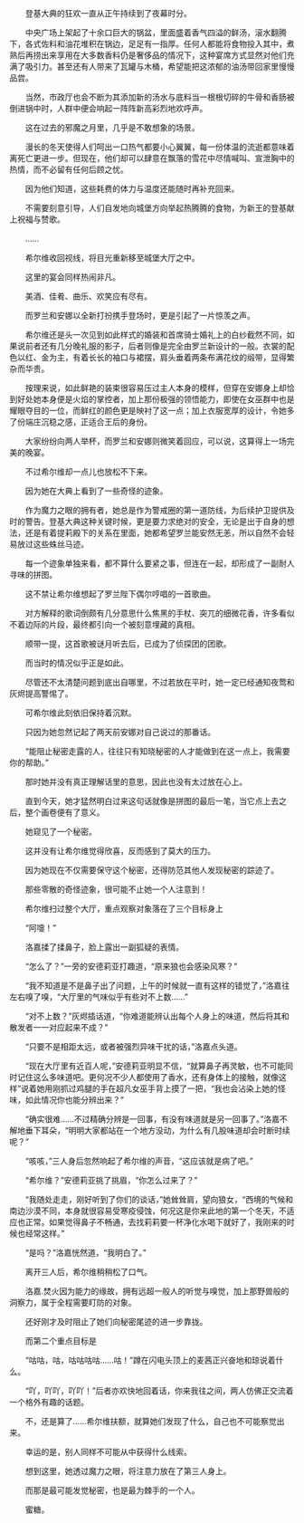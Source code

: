 　　登基大典的狂欢一直从正午持续到了夜幕时分。

　　中央广场上架起了十余口巨大的锅盆，里面盛着香气四溢的鲜汤，滚水翻腾下，各式佐料和油花堆积在锅边，足足有一指厚。任何人都能将食物投入其中，煮熟后再捞出来享用在大多数香料仍是奢侈品的情况下，这种宴席方式显然对他们充满了吸引力。甚至还有人带来了瓦罐与木桶，希望能把这浓郁的油汤带回家里慢慢品尝。

　　当然，市政厅也会不断为其添加新的汤水与底料当一根根切碎的牛骨和香肠被倒进锅中时，人群中便会响起一阵阵新高彩烈地欢呼声。

　　这在过去的邪魔之月里，几乎是不敢想象的场景。

　　漫长的冬天使得人们呵出一口热气都要小心翼翼，每一份体温的流逝都意味着离死亡更进一步。但现在，他们却可以肆意在飘落的雪花中尽情喊叫、宣泄胸中的热情，而不必留有任何后顾之忧。

　　因为他们知道，这些耗费的体力与温度还能随时再补充回来。

　　不需要刻意引导，人们自发地向城堡方向举起热腾腾的食物，为新王的登基献上祝福与赞歌。

　　……

　　希尔维收回视线，将目光重新移至城堡大厅之中。

　　这里的宴会同样热闹非凡。

　　美酒、佳肴、曲乐、欢笑应有尽有。

　　而罗兰和安娜以全新打扮携手登场时，更是引起了一片惊羡之声。

　　希尔维还是头一次见到如此样式的婚装和首席骑士婚礼上的白纱截然不同，如果说前者还有几分晚礼服的影子，后者则像是完全由罗兰新设计的一般。衣裳的配色以红、金为主，有着长长的袖口与裙摆，肩头垂着两条布满花纹的缎带，显得繁杂而华贵。

　　按理来说，如此鲜艳的装束很容易压过主人本身的模样，但穿在安娜身上却恰到好处她本身便是火焰的掌控者，加上那份极强的领悟能力，即使在女巫群中也是耀眼夺目的一位，而鲜红的颜色更是映衬了这一点；加上衣服宽厚的设计，令她多了份端庄沉稳之感，正适合王后的身份。

　　大家纷纷向两人举杯，而罗兰和安娜则微笑着回应，可以说，这算得上一场完美的晚宴。

　　不过希尔维却一点儿也放松不下来。

　　因为她在大典上看到了一些奇怪的迹象。

　　作为魔力之眼的拥有者，她总是作为警戒圈的第一道防线，为后续护卫提供及时的警告。登基大典这种关键时候，更是要力求绝对的安全，无论是出于自身的想法，还是有着提莉殿下的关系在里面，她都希望罗兰能安然无恙，所以自然不会轻易放过这些蛛丝马迹。

　　每一个迹象单独来看，都不算什么要紧之事，但连在一起，却形成了一副耐人寻味的拼图。

　　这不禁让希尔维想起了罗兰陛下偶尔哼唱的一首歌曲。

　　对方解释的歌词倒颇有几分意思什么焦黑的手杖、突兀的细微花香，许多看似不着边际的片段，最终都引向一个被刻意埋藏的真相。

　　顺带一提，这首歌被谜月听去后，已成为了侦探团的团歌。

　　而当时的情况似乎正是如此。

　　尽管还不太清楚问题到底出自哪里，不过若放在平时，她一定已经通知夜莺和灰烬提高警惕了。

　　可希尔维此刻依旧保持着沉默。

　　只因为她忽然记起了两天前安娜对自己说过的那番话。

　　“能阻止秘密走露的人，往往只有知晓秘密的人才能做到在这一点上，我需要你的帮助。”

　　那时她并没有真正理解话里的意思，因此也没有太过放在心上。

　　直到今天，她才猛然明白过来这句话就像是拼图的最后一笔，当它点上去之后，整个画卷便有了意义。

　　她窥见了一个秘密。

　　这并没有让希尔维觉得欣喜，反而感到了莫大的压力。

　　因为她现在不仅需要保守这个秘密，还得防范其他人发现秘密的踪迹了。

　　那些零散的奇怪迹象，很可能不止她一个人注意到！

　　希尔维扫过整个大厅，重点观察对象落在了三个目标身上

　　“阿嚏！”

　　洛嘉揉了揉鼻子，脸上露出一副狐疑的表情。

　　“怎么了？”一旁的安德莉亚打趣道，“原来狼也会感染风寒？”

　　“我不知道是不是鼻子出了问题，上午的时候就一直有这样的错觉了，”洛嘉往左右嗅了嗅，“大厅里的气味似乎有些对不上数……”

　　“对不上数？”灰烬插话道，“你难道能辨认出每个人身上的味道，然后将其和散发者一一对应起来不成？”

　　“只要不是相距太远，或者被强烈异味干扰的话，”洛嘉点头道。

　　“现在大厅里有近百人呢，”安德莉亚明显不信，“就算鼻子再灵敏，也不可能同时记住这么多味道吧。更何况不少人都使用了香水，还有身体上的接触，就像这样”说着她用刚抓过鸡腿的手在超凡女巫手背上摸了一把，“我也会沾染上她的怪味，如此情况你也能分辨出来？”

　　“确实很难……不过精确分辨是一回事，有没有味道就是另一回事了。”洛嘉不解地垂下耳朵，“明明大家都站在一个地方没动，为什么有几股味道却会时断时续呢？”

　　“咳咳，”三人身后忽然响起了希尔维的声音，“这应该就是病了吧。”

　　“希尔维？”安德莉亚挑了挑眉，“你怎么过来了？”

　　“我随处走走，刚好听到了你们的谈话，”她耸耸肩，望向狼女，“西境的气候和南边沙漠不同，本身就很容易受寒疫侵蚀，何况这是你来此地的第一个冬天，不适应也正常。如果觉得鼻子不畅通，去找莉莉要一杯净化水喝下就好了，我刚来的时候也经常这样。”

　　“是吗？”洛嘉恍然道，“我明白了。”

　　离开三人后，希尔维稍稍松了口气。

　　洛嘉.焚火因为能力的缘故，拥有远超一般人的听觉与嗅觉，加上那野兽般的洞察力，属于全程需要盯防的对象。

　　还好刚才及时阻止了她们向秘密尾迹的进一步靠拢。

　　而第二个重点目标是

　　“咕咕，咕，咕咕咕咕……咕！”蹲在闪电头顶上的麦茜正兴奋地和琼说着什么。

　　“吖，吖吖，吖吖！”后者亦欢快地回着话，你来我往之间，两人仿佛正交流着一个格外有趣的话题。

　　不，还是算了……希尔维扶额，就算她们发现了什么，自己也不可能察觉出来。

　　幸运的是，别人同样不可能从中获得什么线索。

　　想到这里，她透过魔力之眼，将注意力放在了第三人身上。

　　而那是最可能发觉秘密，也是最为棘手的一个人。

　　蜜糖。
